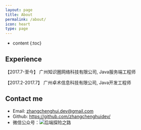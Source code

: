 ```yaml
---
layout: page
title: About
permalink: /about/
icon: heart
type: page
---
```


* content
{:toc}


## Experience

【2017.7-至今】 广州知识圈网络科技有限公司, Java服务端工程师

【2017.2-2017.7】 广州卓术信息科技有限公司, Java开发工程师



## Contact me

- Email: zhangchenghui.dev@gmail.com
- Github: https://github.com/zhangchenghuidev/
- 微信公众号：![后端探险之路](https://raw.githubusercontent.com/zchdjb/zchdjb.github.io/master/images/qrcode_for_gh_9705bbb4f3c1_258.jpg)
